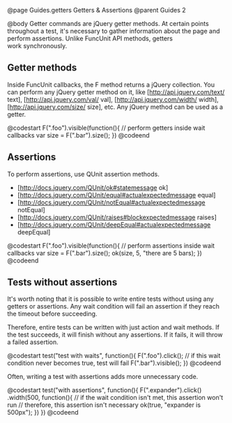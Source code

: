 @page Guides.getters Getters & Assertions
@parent Guides 2

@body
Getter commands are jQuery getter methods. At certain points throughout a test, it's necessary
to gather information about the page and perform assertions.  Unlike FuncUnit API methods, getters  
work synchronously.

## Getter methods

Inside FuncUnit callbacks, the F method returns a jQuery collection.  You can perform any jQuery getter method 
on it, like [http://api.jquery.com/text/ text], [http://api.jquery.com/val/ val], 
[http://api.jquery.com/width/ width], [http://api.jquery.com/size/ size], etc. Any jQuery method can be used 
as a getter.

@codestart
F(".foo").visible(function(){
  // perform getters inside wait callbacks
  var size = F(".bar").size();
})
@codeend

## Assertions

To perform assertions, use QUnit assertion methods.

- [http://docs.jquery.com/QUnit/ok#statemessage ok]
- [http://docs.jquery.com/QUnit/equal#actualexpectedmessage equal]
- [http://docs.jquery.com/QUnit/notEqual#actualexpectedmessage notEqual]
- [http://docs.jquery.com/QUnit/raises#blockexpectedmessage raises]
- [http://docs.jquery.com/QUnit/deepEqual#actualexpectedmessage deepEqual]

@codestart
F(".foo").visible(function(){
  // perform assertions inside wait callbacks
  var size = F(".bar").size();
  ok(size, 5, "there are 5 bars);
})
@codeend

## Tests without assertions

It's worth noting that it is possible to write entire tests without using any getters or assertions.
Any wait condition will fail an assertion if they reach the timeout before succeeding. 

Therefore, entire tests can be written with just action and wait methods. If the test succeeds, it will finish
without any assertions.  If it fails, it will throw a failed assertion.

@codestart
test("test with waits", function(){
  F(".foo").click();
  // if this wait condition never becomes true, test will fail
  F(".bar").visible();
})
@codeend

Often, writing a test with assertions adds more unnecessary code.

@codestart
test("with assertions", function(){
  F(".expander").click()
    .width(500, function(){
      // if the wait condition isn't met, this assertion won't run
      // therefore, this assertion isn't necessary
      ok(true, "expander is 500px");
    })
})
@codeend

